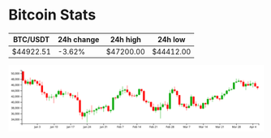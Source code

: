 # Bitcoin Stats

BTC/USDT|24h change|24h high|24h low|
|---|---|---|---|
|$44922.51|-3.62%|$47200.00|$44412.00|

<img src="./chart.svg">
